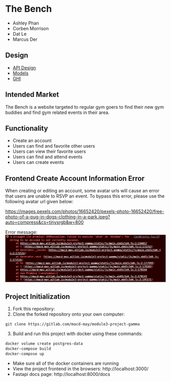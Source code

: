 # The Bench
- Ashley Phan
- Corben Morrison
- Dat Le
- Marcus Der

## Design

- [API Design](/docs/apiDesign.md)
- [Models](/docs/models.md)
- [GHI](/docs/diagrams.md)


## Intended Market

The Bench is a website targeted to regular gym goers to find their new gym buddies and find gym related events in their area.

## Functionality

- Create an account
- Users can find and favorite other users
- Users can view their favorite users
- Users can find and attend events
- Users can create events


## Frontend Create Account Information Error
When creating or editing an account, some avatar urls will cause an error that users are unable to RSVP an event. To bypass this error, please use the following avatar url given below:

https://images.pexels.com/photos/16652420/pexels-photo-16652420/free-photo-of-a-pug-in-dogs-clothing-in-a-park.jpeg?auto=compress&cs=tinysrgb&w=800

Error message:
![Img](/docs/images/error.png)


## Project Initialization

1. Fork this repository:
2. Clone the forked repository onto your own computer:
```
git clone https://gitlab.com/macd-may/module3-project-gamma
```
3. Build and run this project with docker using these commands:
```
docker volume create postgres-data
docker-compose build
docker-compose up
```
- Make sure all of the docker containers are running
- View the project frontend in the browsers: http://localhost:3000/
- Fastapi docs page: http://localhost:8000/docs
